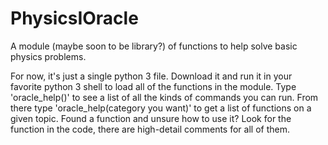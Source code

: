 # PhysicsIOracle
A module (maybe soon to be library?) of functions to help solve basic physics problems.

For now, it's just a single python 3 file.
Download it and run it in your favorite python 3 shell to load all of the functions in the module.
Type 'oracle_help()' to see a list of all the kinds of commands you can run. From there type 'oracle_help(category you want)' to get a list of functions on a given topic. Found a function and unsure how to use it? Look for the function in the code, there are high-detail comments for all of them. 
